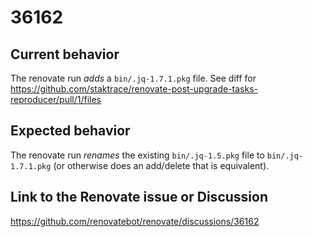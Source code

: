 # 36162

## Current behavior

The renovate run *adds* a `bin/.jq-1.7.1.pkg` file. See diff for https://github.com/staktrace/renovate-post-upgrade-tasks-reproducer/pull/1/files

## Expected behavior

The renovate run *renames* the existing `bin/.jq-1.5.pkg` file to `bin/.jq-1.7.1.pkg` (or otherwise does an add/delete that is equivalent).

## Link to the Renovate issue or Discussion

https://github.com/renovatebot/renovate/discussions/36162

